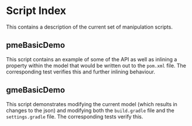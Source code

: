 
# Script Index

This contains a description of the current set of manipulation scripts.


## pmeBasicDemo

This script contains an example of some of the API as well as inlining a property 
within the model that would be written out to the `pom.xml` file. The corresponding 
test verifies this and further inlining behaviour.

## gmeBasicDemo

This script demonstrates modifying the current model (which results in changes to the json)
and modifying both the `build.gradle` file and the `settings.gradle` file. The corresponding
tests verify this.